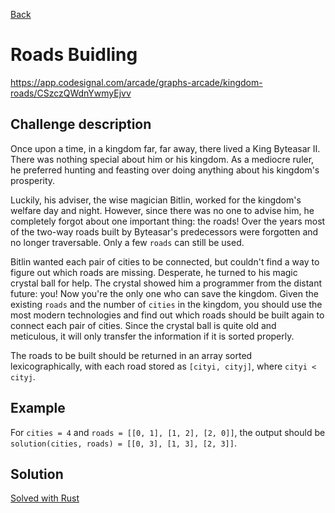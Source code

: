 [Back](../README.md)

# Roads Buidling

https://app.codesignal.com/arcade/graphs-arcade/kingdom-roads/CSzczQWdnYwmyEjvv

## Challenge description

Once upon a time, in a kingdom far, far away, there lived a King Byteasar II. There was nothing special about him or his kingdom. As a mediocre ruler, he preferred hunting and feasting over doing anything about his kingdom's prosperity.

Luckily, his adviser, the wise magician Bitlin, worked for the kingdom's welfare day and night. However, since there was no one to advise him, he completely forgot about one important thing: the roads! Over the years most of the two-way roads built by Byteasar's predecessors were forgotten and no longer traversable. Only a few `roads` can still be used.

Bitlin wanted each pair of cities to be connected, but couldn't find a way to figure out which roads are missing. Desperate, he turned to his magic crystal ball for help. The crystal showed him a programmer from the distant future: you! Now you're the only one who can save the kingdom. Given the existing `roads` and the number of `cities` in the kingdom, you should use the most modern technologies and find out which roads should be built again to connect each pair of cities. Since the crystal ball is quite old and meticulous, it will only transfer the information if it is sorted properly.

The roads to be built should be returned in an array sorted lexicographically, with each road stored as `[cityi, cityj]`, where `cityi < cityj`.

## Example

For `cities = 4` and `roads = [[0, 1], [1, 2], [2, 0]]`, the output should be `solution(cities, roads) = [[0, 3], [1, 3], [2, 3]]`.

## Solution

[Solved with Rust](src/main.rs)
